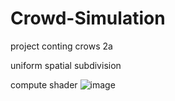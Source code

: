 # Crowd-Simulation

project conting crows 2a

uniform spatial subdivision 

compute shader
![image](https://github.com/loahpotato/Crowd-Simulation/assets/58876567/b1039306-320f-4bb8-8a2d-8777c28677ce)

